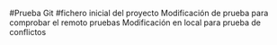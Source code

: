 #Prueba Git
#fichero inicial del proyecto
Modificación de prueba para comprobar el remoto
pruebas
Modificación en local para prueba de conflictos

